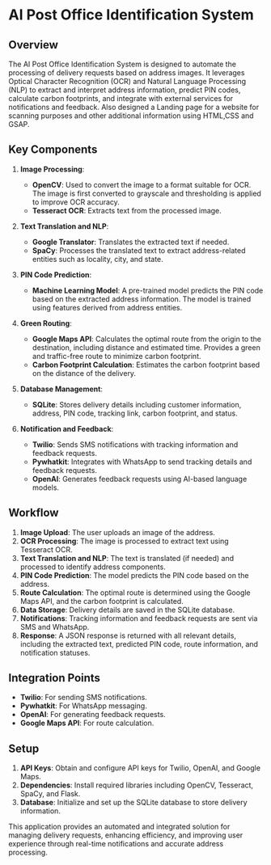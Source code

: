 # AI Post Office Identification System

## Overview

The AI Post Office Identification System is designed to automate the processing of delivery requests based on address images. It leverages Optical Character Recognition (OCR) and Natural Language Processing (NLP) to extract and interpret address information, predict PIN codes, calculate carbon footprints, and integrate with external services for notifications and feedback. Also designed a Landing page for a website for scanning purposes and other additional information using HTML,CSS and GSAP.

## Key Components

1. **Image Processing**:
   - **OpenCV**: Used to convert the image to a format suitable for OCR. The image is first converted to grayscale and thresholding is applied to improve OCR accuracy.
   - **Tesseract OCR**: Extracts text from the processed image.

2. **Text Translation and NLP**:
   - **Google Translator**: Translates the extracted text if needed.
   - **SpaCy**: Processes the translated text to extract address-related entities such as locality, city, and state.

3. **PIN Code Prediction**:
   - **Machine Learning Model**: A pre-trained model predicts the PIN code based on the extracted address information. The model is trained using features derived from address entities.

4. **Green Routing**:
   - **Google Maps API**: Calculates the optimal route from the origin to the destination, including distance and estimated time. Provides a green and traffic-free route to minimize carbon footprint.
   - **Carbon Footprint Calculation**: Estimates the carbon footprint based on the distance of the delivery.

5. **Database Management**:
   - **SQLite**: Stores delivery details including customer information, address, PIN code, tracking link, carbon footprint, and status.

6. **Notification and Feedback**:
   - **Twilio**: Sends SMS notifications with tracking information and feedback requests.
   - **Pywhatkit**: Integrates with WhatsApp to send tracking details and feedback requests.
   - **OpenAI**: Generates feedback requests using AI-based language models.

## Workflow

1. **Image Upload**: The user uploads an image of the address.
2. **OCR Processing**: The image is processed to extract text using Tesseract OCR.
3. **Text Translation and NLP**: The text is translated (if needed) and processed to identify address components.
4. **PIN Code Prediction**: The model predicts the PIN code based on the address.
5. **Route Calculation**: The optimal route is determined using the Google Maps API, and the carbon footprint is calculated.
6. **Data Storage**: Delivery details are saved in the SQLite database.
7. **Notifications**: Tracking information and feedback requests are sent via SMS and WhatsApp.
8. **Response**: A JSON response is returned with all relevant details, including the extracted text, predicted PIN code, route information, and notification statuses.

## Integration Points

- **Twilio**: For sending SMS notifications.
- **Pywhatkit**: For WhatsApp messaging.
- **OpenAI**: For generating feedback requests.
- **Google Maps API**: For route calculation.

## Setup

1. **API Keys**: Obtain and configure API keys for Twilio, OpenAI, and Google Maps.
2. **Dependencies**: Install required libraries including OpenCV, Tesseract, SpaCy, and Flask.
3. **Database**: Initialize and set up the SQLite database to store delivery information.

This application provides an automated and integrated solution for managing delivery requests, enhancing efficiency, and improving user experience through real-time notifications and accurate address processing.
